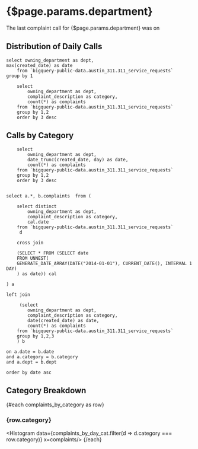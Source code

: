<script>
    let complaints_by_category = data.complaints_by_category.filter(d => d.dept === $page.params.department);
    let complaints_by_day_dept = data.complaints_by_day_dept.filter(d => d.dept === $page.params.department);
    let complaints_by_day_cat = data.complaints_by_day_cat.filter(d => d.dept === $page.params.department);
    let last_complaint = data.last_complaint.filter(d => d.dept === $page.params.department);
</script>


# {$page.params.department}
The last complaint call for {$page.params.department} was on <Value data={last_complaint} column=date fmt=date/>

## Distribution of Daily Calls
<Histogram data={complaints_by_day_dept} x=complaints binCount=50 xAxisTitle="Daily Calls"/>

```last_complaint
select owning_department as dept,
max(created_date) as date
    from `bigquery-public-data.austin_311.311_service_requests` 
group by 1
```

```complaints_by_category
    select 
        owning_department as dept,
        complaint_description as category,
        count(*) as complaints 
    from `bigquery-public-data.austin_311.311_service_requests` 
    group by 1,2 
    order by 3 desc
```

## Calls by Category
<BarChart data={complaints_by_category} x=category y=complaints horiz=true yAxisTitle="Calls Received" sort=false/>

```complaints_by_day_dept
    select 
        owning_department as dept,
        date_trunc(created_date, day) as date,
        count(*) as complaints 
    from `bigquery-public-data.austin_311.311_service_requests` 
    group by 1,2 
    order by 3 desc
```


```complaints_by_day_cat
   
select a.*, b.complaints  from (     
   
    select distinct
        owning_department as dept,
        complaint_description as category,
        cal.date
    from `bigquery-public-data.austin_311.311_service_requests`
     d

    cross join 
    
    (SELECT * FROM (SELECT date
    FROM UNNEST(
    GENERATE_DATE_ARRAY(DATE("2014-01-01"), CURRENT_DATE(), INTERVAL 1 DAY)
    ) as date)) cal 

) a

left join

     (select 
        owning_department as dept,
        complaint_description as category,
        date(created_date) as date,
        count(*) as complaints 
    from `bigquery-public-data.austin_311.311_service_requests` 
    group by 1,2,3 
    ) b

on a.date = b.date
and a.category = b.category
and a.dept = b.dept 

order by date asc
```

## Category Breakdown
{#each complaints_by_category as row}
### {row.category}
<Histogram data={complaints_by_day_cat.filter(d => d.category === row.category)} x=complaints/>
{/each}


